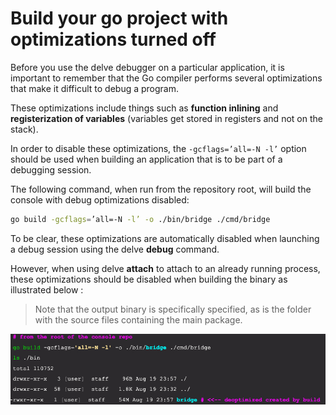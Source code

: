 # Build your go project with optimizations turned off

Before you use the delve debugger on a particular application, it is important to remember that the Go compiler performs several optimizations that make it difficult to debug a program.

These optimizations include things such as **function inlining** and **registerization of variables** (variables get stored in registers and not on the stack).

In order to disable these optimizations, the 
``` -gcflags=’all=-N -l’ ``` option should be used when building an application that is to be part of a debugging session.

The following command, when run from the repository root, will build the console with debug optimizations disabled:
```bash
go build -gcflags=’all=-N -l’ -o ./bin/bridge ./cmd/bridge
```

To be clear, these optimizations are automatically disabled when launching a debug session using the delve **debug** command.

However, when using delve **attach** to attach to an already running process, these optimizations should be disabled when building the binary as illustrated below :

>Note that the output binary is specifically specified, as is the folder with the source files containing the main package. 

![Go build options](images/go-build-options.jpg)
